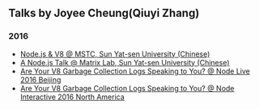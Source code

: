 ## Talks by Joyee Cheung(Qiuyi Zhang)

### 2016

* [Node.js & V8 @ MSTC, Sun Yat-sen University (Chinese)](sysu/node.js&v8_m$.pdf)
* [A Node.js Talk @ Matrix Lab, Sun Yat-sen University (Chinese)](sysu/node.js_matrix.pdf)
* [Are Your V8 Garbage Collection Logs Speaking to You? @ Node Live 2016 Beijing](node_live_2016_beijing/are_your_v8_garbage_collection_logs_speaking_to_you.pdf)
* [Are Your V8 Garbage Collection Logs Speaking to You? @ Node Interactive 2016 North America](node_interactive_2016/are_your_v8_garbage_collection_logs_speaking_to_you.pdf)
